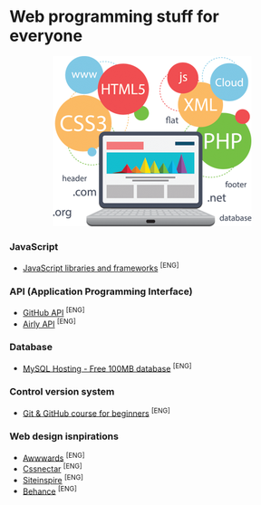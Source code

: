 # Web programming stuff for everyone

<p align="center">
  <img src="img/header.png" alt="headerLogo"/>
</p>

### JavaScript
- [JavaScript libraries and frameworks](https://getflywheel.com/layout/best-javascript-libraries-frameworks-2020/) <sup>[ENG]</sup>

### API (Application Programming Interface)
- [GitHub API](https://developer.github.com/v3/) <sup>[ENG]</sup>
- [Airly API](https://developer.airly.eu/) <sup>[ENG]</sup>

### Database
- [MySQL Hosting - Free 100MB database](https://remotemysql.com/) <sup>[ENG]</sup>

### Control version system
- [Git & GitHub course for beginners](https://www.youtube.com/watch?v=SWYqp7iY_Tc) <sup>[ENG]</sup>

### Web design isnpirations
- [Awwwards](https://www.awwwards.com/websites/) <sup>[ENG]</sup>
- [Cssnectar](https://cssnectar.com/) <sup>[ENG]</sup>
- [Siteinspire](https://www.siteinspire.com/) <sup>[ENG]</sup>
- [Behance](https://www.behance.net/search?field=102&content=projects&sort=appreciations&time=week) <sup>[ENG]</sup>
